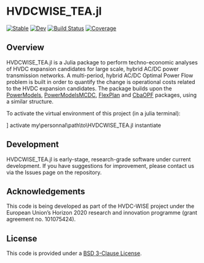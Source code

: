 # HVDCWISE_TEA.jl

[![Stable](https://img.shields.io/badge/docs-stable-blue.svg)](https://HVDC-WISE.github.io/HVDCWISE_TEA.jl/stable/)
[![Dev](https://img.shields.io/badge/docs-dev-blue.svg)](https://HVDC-WISE.github.io/HVDCWISE_TEA.jl/dev/)
[![Build Status](https://github.com/HVDC-WISE/HVDCWISE_TEA.jl/actions/workflows/CI.yml/badge.svg?branch=main)](https://github.com/HVDC-WISE/HVDCWISE_TEA.jl/actions/workflows/CI.yml?query=branch%3Amain)
[![Coverage](https://codecov.io/gh/HVDC-WISE/HVDCWISE_TEA.jl/branch/main/graph/badge.svg)](https://codecov.io/gh/HVDC-WISE/HVDCWISE_TEA.jl)

## Overview

HVDCWISE_TEA.jl is a Julia package to perform techno-economic analyses of HVDC expansion candidates for large scale, hybrid AC/DC power transmission networks.
A multi-period, hybrid AC/DC Optimal Power Flow problem is built in order to quantify the change is operational costs related to the HVDC expansion candidates.
The package builds upon the [PowerModels](https://github.com/lanl-ansi/PowerModels.jl), [PowerModelsMCDC](https://github.com/Electa-Git/PowerModelsMCDC.jl), [FlexPlan](https://github.com/Electa-Git/FlexPlan.jl) and [CbaOPF](https://github.com/Electa-Git/CbaOPF.jl) packages, using a similar structure.

To activate the virtual environment of this project (in a julia terminal): 

]
activate my\personnal\path\to\HVDCWISE_TEA.jl
instantiate

## Development

HVDCWISE_TEA.jl is early-stage, research-grade software under current development.
If you have suggestions for improvement, please contact us via the Issues page on the repository.

## Acknowledgements

This code is being developed as part of the HVDC-WISE project  under the European Union’s Horizon 2020 research and innovation programme (grant agreement no. 101075424).

## License

This code is provided under a [BSD 3-Clause License](/LICENSE.md).